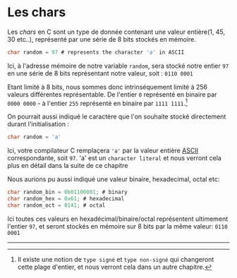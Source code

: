 # Les chars

Les <i>chars</i> en C sont un type de donnée contenant une valeur entière(1, 45, 30 etc..), représenté par une série de 8 bits stockés en mémoire.<br>

```c
char random = 97 # represents the character 'a' in ASCII
```

Ici, à l'adresse mémoire de notre variable `random`, sera stocké notre entier `97` en une série de 8 bits représentant notre valeur, soit : `0110 0001`

Etant limité à 8 bits, nous sommes donc intrinséquement limité à 256 valeurs différentes représentable. De l'entier `0` représenté en binaire par `0000 0000` - à l'entier `255` représenté en binaire par `1111 1111`.[^1]

On pourrait aussi indiqué le caractère que l'on souhaite stocké directement durant l'initialisation :

```c
char random = 'a'
```

Ici, votre compilateur C remplaçera `'a'` par la valeur entière [ASCII](chars/ascii.md) correspondante, soit `97`. 'a' est un `character literal` et nous verront cela plus en détail dans la suite de ce chapitre

Nous aurions pu aussi indiqué une valeur binaire, hexadecimal, octal etc:

```c
char random_bin = 0b01100001; # binary
char random_hex = 0x61; # hexadecimal
char random_oct = 0141; # octal
```

Ici toutes ces valeurs en hexadécimal/binaire/octal représentent ultimement l'entier `97`, et seront stockés en mémoire sur 8 bits par la même valeur: `0110 0001`
<hr>

[^1]: Il existe une notion de `type signé` et `type non-signé` qui changeront cette plage d'entier, et nous verront cela dans un autre chapitre.